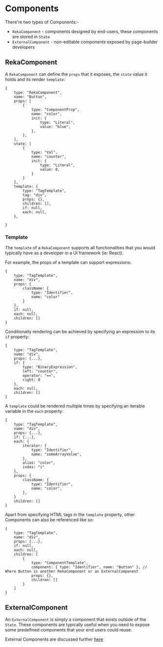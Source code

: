 # Components

There're two types of Components:-

- `RekaComponent` - components designed by end-users, these components are stored in `State`
- `ExternalComponent` - non-editable components exposed by page-builder developers

## RekaComponent

A `RekaComponent` can define the `props` that it exposes, the `state` value it holds and its render `template`:

```tsx
{
    type: "RekaComponent",
    name: "Button",
    props: [
        {
            type: "ComponentProp",
            name: "color",
            init: {
                type: "Literal",
                value: "blue",
            },
        },
    ],
    state: [
        {
            type: "Val",
            name: "counter",
            init: {
                type: "Literal",
                value: 0,
            }
        }
    ],
    template: {
        type: "TagTemplate",
        tag: "div",
        props: {},
        children: [],
        if: null,
        each: null,
    },

}
```

### Template

The `template` of a `RekaComponent` supports all functionalities that you would typically have as a developer in a UI framework (ie: React).

For example, the props of a template can support expressions:

```tsx
{
    type: "TagTemplate",
    name: "div",
    props: {
        className: {
            type: "Identifier",
            name: "color"
        }
    },
    if: null,
    each: null,
    children: []
}
```

Conditionally rendering can be achieved by specifying an expression to its `if` property:

```tsx
{
    type: "TagTemplate",
    name: "div",
    props: {...},
    if: {
        type: "BinaryExpression",
        left: "counter",
        operator: "==",
        right: 0
    },
    each: null,
    children: []
}
```

A `template` could be rendered multiple times by specifying an iterable variable in the `each` property:

```tsx
{
    type: "TagTemplate",
    name: "div",
    props: {...},
    if: {...},
    each: {
        iterator: {
            type: "Identifier",
            name: "someArrayValue",
        },
        alias: "color",
        index: "i"
    },
    props: {
        className: {
            type: "Identifier",
            name: "color",
        },
    }
    children: []
}
```

Apart from specifying HTML tags in the `template` property, other Components can also be referenced like so:

```tsx
{
    type: "TagTemplate",
    name: "div",
    props: {...},
    if: null,
    each: null,
    children: [
        {
            type: "ComponentTemplate",
            component: { type: "Identifier", name: "Button" }, // Where Button is another RekaComponent or an ExternalComponent
            props: {},
            children: []
        }
    ]
}
```

## ExternalComponent

An `ExternalComponent` is simply a component that exists outside of the `State`. These components are typically useful when you need to expose some predefined components that your end users could reuse.

External Components are discussed further [here](/docs/concepts/externals)
